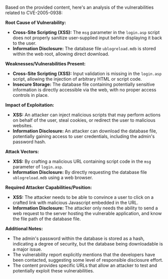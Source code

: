Based on the provided content, here's an analysis of the vulnerabilities related to CVE-2005-0938:

**Root Cause of Vulnerability:**

*   **Cross-Site Scripting (XSS):** The `msg` parameter in the `login.asp` script does not properly sanitize user-supplied input before displaying it back to the user.
*   **Information Disclosure:** The database file `ublogreload.mdb` is stored within the web root, allowing direct download.

**Weaknesses/Vulnerabilities Present:**

*   **Cross-Site Scripting (XSS):** Input validation is missing in the `login.asp` script, allowing the injection of arbitrary HTML or script code.
*   **Insecure Storage:** The database file containing potentially sensitive information is directly accessible via the web, with no proper access controls in place.

**Impact of Exploitation:**

*   **XSS:** An attacker can inject malicious scripts that may perform actions on behalf of the user, steal cookies, or redirect the user to malicious websites.
*   **Information Disclosure:** An attacker can download the database file, potentially gaining access to user credentials, including the admin's password hash.

**Attack Vectors:**

*   **XSS:** By crafting a malicious URL containing script code in the `msg` parameter of `login.asp`.
*   **Information Disclosure:** By directly requesting the database file `ublogreload.mdb` using a web browser.

**Required Attacker Capabilities/Position:**

*   **XSS:** The attacker needs to be able to convince a user to click on a crafted link with malicious Javascript embedded in the URL.
*   **Information Disclosure:** The attacker only needs the ability to send a web request to the server hosting the vulnerable application, and know the file path of the database file.

**Additional Notes:**

* The admin's password within the database is stored as a hash, indicating a degree of security, but the database being downloadable is a major issue.
* The vulnerability report explicitly mentions that the developers have been contacted, suggesting some level of responsible disclosure effort.
* The content provides specific URLs that allow an attacker to test and potentially exploit these vulnerabilities.